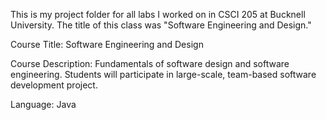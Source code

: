 This is my project folder for all labs I worked on in CSCI 205 at Bucknell
University. The title of this class was "Software Engineering and Design."

Course Title: Software Engineering and Design

Course Description: Fundamentals of software design and software engineering. Students will participate in large-scale, team-based software development project.

Language: Java
